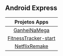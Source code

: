 ## Android Express      

| Projetos Apps |
| :-------------: |
| [GanheiNaMega](https://github.com/Marcel0Sousa/Projetos-Android-Express/tree/GanheiNaMega) |
| [FitnessTracker-start](https://github.com/Marcel0Sousa/Projetos-Android-Express/tree/FitnessTracker) |
| [NetflixRemake](https://github.com/Marcel0Sousa/Projetos-Android-Express/tree/NetflixRemake) |
